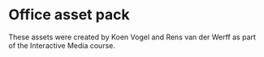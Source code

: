 # Office asset pack
These assets were created by Koen Vogel and Rens van der Werff as part of the Interactive Media course. 
